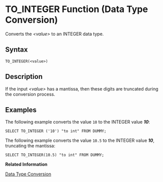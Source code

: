 <!-- loio20ef488375191014888a939fbf0acd6b -->

# TO\_INTEGER Function \(Data Type Conversion\)

Converts the *<value\>* to an INTEGER data type.



<a name="loio20ef488375191014888a939fbf0acd6b__sql_function_to_integer_1sql_function_to_integer_syntax"/>

## Syntax

```
TO_INTEGER(<value>)
```



<a name="loio20ef488375191014888a939fbf0acd6b__sql_function_to_integer_1sql_function_to_integer_description"/>

## Description

If the input *<value\>* has a mantissa, then these digits are truncated during the conversion process.



<a name="loio20ef488375191014888a939fbf0acd6b__sql_function_to_integer_1sql_function_to_integer_examples"/>

## Examples

The following example converts the value `10` to the INTEGER value ***10***:

```
SELECT TO_INTEGER ('10') "to int" FROM DUMMY;
```

The following example converts the value `10.5` to the INTEGER value ***10***, truncating the mantissa:

```
SELECT TO_INTEGER(10.5) "to int" FROM DUMMY;
```

**Related Information**  


[Data Type Conversion](../data-type-conversion-46ff965.md "Both implicit and explicit data type conversions are allowed in the SAP HANA database.")


